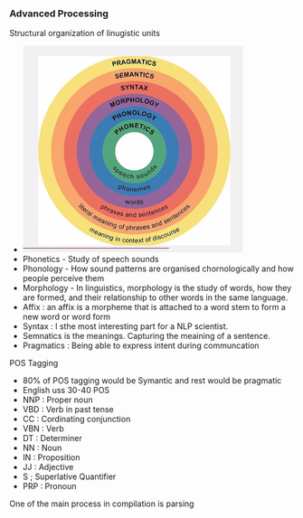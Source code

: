### Advanced Processing

Structural organization of linugistic units
- ![](structure.png)
- Phonetics - Study of speech sounds
- Phonology - How sound patterns are organised chornologically and how people perceive them
- Morphology - In linguistics, morphology is the study of words, how they are formed, and their relationship to other words in the same language. 
- Affix : an affix is a morpheme that is attached to a word stem to form a new word or word form
- Syntax : I sthe  most interesting part for a NLP scientist. 
- Semnatics is the meanings. Capturing the meaining of a sentence.
- Pragmatics : Being able to express intent during communcation 

POS Tagging
- 80% of POS tagging would be Symantic and rest would be pragmatic
- English uss 30-40 POS
- NNP : Proper noun
- VBD : Verb in past tense
- CC  : Cordinating conjunction
- VBN : Verb 
- DT  : Determiner
- NN  : Noun
- IN  : Proposition
- JJ  : Adjective
- S   ; Superlative Quantifier
- PRP : Pronoun


One of the main process in compilation is parsing
